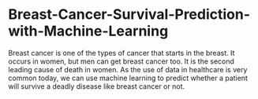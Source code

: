# Breast-Cancer-Survival-Prediction-with-Machine-Learning
Breast cancer is one of the types of cancer that starts in the breast. It occurs in women, but men can get breast cancer too. It is the second leading cause of death in women. As the use of data in healthcare is very common today, we can use machine learning to predict whether a patient will survive a deadly disease like breast cancer or not. 

